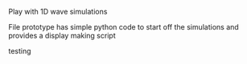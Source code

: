 Play with 1D wave simulations

File prototype has simple python code to start off the simulations and provides 
a display making script

testing
